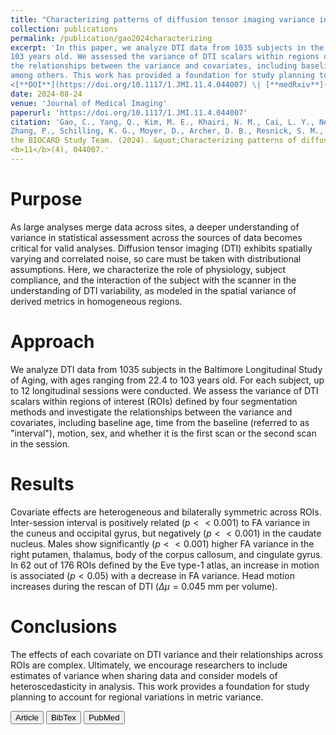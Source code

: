 ```yaml
---
title: "Characterizing patterns of diffusion tensor imaging variance in aging brains"
collection: publications
permalink: /publication/gao2024characterizing
excerpt: 'In this paper, we analyze DTI data from 1035 subjects in the Baltimore Longitudinal Study of Aging, with ages ranging from 22.4 to 
103 years old. We assessed the variance of DTI scalars within regions of interest (ROIs) defined by four segmentation methods and investigated
the relationships between the variance and covariates, including baseline age, time from the baseline (referred to as "interval"), motion and sex, 
among others. This work has provided a foundation for study planning to account for regional variations in metric variance.
<[**DOI**](https://doi.org/10.1117/1.JMI.11.4.044007) \| [**medRxiv**](https://doi.org/10.1101/2023.08.22.23294381)>'
date: 2024-08-24
venue: 'Journal of Medical Imaging'
paperurl: 'https://doi.org/10.1117/1.JMI.11.4.044007'
citation: 'Gao, C., Yang, Q., Kim, M. E., Khairi, N. M., Cai, L. Y., Newlin, N. R., Kanakaraj, P., Remedios, L. W., Krishnan, A. R., Yu, X., Yao, T., 
Zhang, P., Schilling, K. G., Moyer, D., Archer, D. B., Resnick, S. M., Landman, B. A., the Alzheimer's Disease Neuroimaging Initiative and 
the BIOCARD Study Team. (2024). &quot;Characterizing patterns of diffusion tensor imaging variance in aging brains. &quot;<i>Journal of Medical Imaging</i>, 
<b>11</b>(4), 044007.'
---
```

Purpose
===
As large analyses merge data across sites, a deeper understanding of variance in statistical assessment across the sources of data becomes critical for 
valid analyses. Diffusion tensor imaging (DTI) exhibits spatially varying and correlated noise, so care must be taken with distributional assumptions. 
Here, we characterize the role of physiology, subject compliance, and the interaction of the subject with the scanner in the understanding of DTI variability, 
as modeled in the spatial variance of derived metrics in homogeneous regions.

Approach
===
We analyze DTI data from 1035 subjects in the Baltimore Longitudinal Study of Aging, with ages ranging from 22.4 to 103 years old. For each subject, up to 12 
longitudinal sessions were conducted. We assess the variance of DTI scalars within regions of interest (ROIs) defined by four segmentation methods and investigate 
the relationships between the variance and covariates, including baseline age, time from the baseline (referred to as "interval"), motion, sex, and whether it 
is the first scan or the second scan in the session.

Results
===
Covariate effects are heterogeneous and bilaterally symmetric across ROIs. Inter-session interval is positively related ($p << 0.001$) to FA variance in the cuneus 
and occipital gyrus, but negatively ($p << 0.001$) in the caudate nucleus. Males show significantly ($p << 0.001$) higher FA variance in the right putamen, thalamus, 
body of the corpus callosum, and cingulate gyrus. In 62 out of 176 ROIs defined by the Eve type-1 atlas, an increase in motion is associated ($p < 0.05$) with a decrease 
in FA variance. Head motion increases during the rescan of DTI ($\Delta \mu = 0.045$ mm per volume).

Conclusions
===
The effects of each covariate on DTI variance and their relationships across ROIs are complex. Ultimately, we encourage researchers to include estimates of variance 
when sharing data and consider models of heteroscedasticity in analysis. This work provides a foundation for study planning to account for regional variations in metric variance.

<button class="IPbutton" type="button" onclick="window.location='https://doi.org/10.1117/1.JMI.11.4.044007'">Article</button>
<button class="IPbutton" type="button" onclick="window.location='https://panpanzhang99299.github.io/files/gao2024characterizing.bib'">BibTex</button>
<button class="IPbutton" type="button" onclick="window.location='https://pubmed.ncbi.nlm.nih.gov/39185477'">PubMed</button>